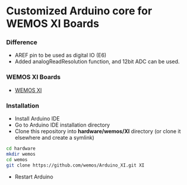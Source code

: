 Customized Arduino core for WEMOS XI Boards
===========================================
### Difference
* AREF pin to be used as digital IO (E6)
* Added analogReadResolution function, and 12bit ADC can be used.

### WEMOS XI Boards
- [WEMOS XI](https://wemos.cc "WEMOS XI")

### Installation
- Install Arduino IDE
- Go to Arduino IDE installation directory
- Clone this repository into **hardware/wemos/XI** directory (or clone it elsewhere and create a symlink)
```bash
cd hardware
mkdir wemos
cd wemos
git clone https://github.com/wemos/Arduino_XI.git XI
```
- Restart Arduino
